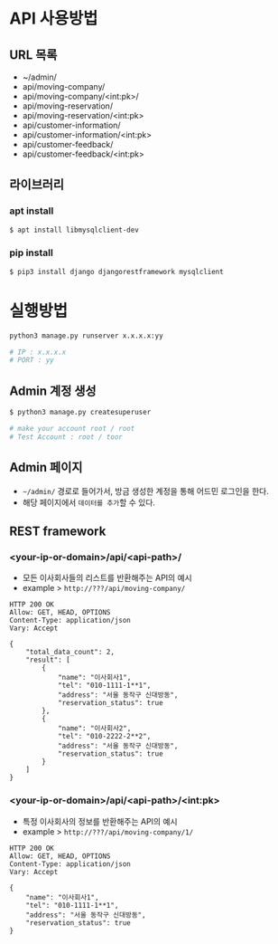 # API 사용방법

## URL 목록
* ~/admin/
* api/moving-company/
* api/moving-company/\<int:pk>/
* api/moving-reservation/
* api/moving-reservation/\<int:pk>
* api/customer-information/
* api/customer-information/\<int:pk>
* api/customer-feedback/
* api/customer-feedback/\<int:pk>

## 라이브러리

### apt install
```bash
$ apt install libmysqlclient-dev
```

### pip install
```bash
$ pip3 install django djangorestframework mysqlclient
```

# 실행방법
```bash
python3 manage.py runserver x.x.x.x:yy

# IP : x.x.x.x 
# PORT : yy
```

## Admin 계정 생성
```bash
$ python3 manage.py createsuperuser

# make your account root / root
# Test Account : root / toor
```

## Admin 페이지
* `~/admin/` 경로로 들어가서, 방금 생성한 계정을 통해 어드민 로그인을 한다.
* 해당 페이지에서 `데이터를 추가`할 수 있다.

## REST framework
### \<your-ip-or-domain>/api/\<api-path>/

* 모든 이사회사들의 리스트를 반환해주는 API의 예시
* example > `http://???/api/moving-company/`


```
HTTP 200 OK
Allow: GET, HEAD, OPTIONS
Content-Type: application/json
Vary: Accept

{
    "total_data_count": 2,
    "result": [
        {
            "name": "이사회사1",
            "tel": "010-1111-1**1",
            "address": "서울 동작구 신대방동",
            "reservation_status": true
        },
        {
            "name": "이사회사2",
            "tel": "010-2222-2**2",
            "address": "서울 동작구 신대방동",
            "reservation_status": true
        }
    ]
}
```

### \<your-ip-or-domain>/api/\<api-path>/\<int:pk>
* 특정 이사회사의 정보를 반환해주는 API의 예시
* example > `http://???/api/moving-company/1/`
```
HTTP 200 OK
Allow: GET, HEAD, OPTIONS
Content-Type: application/json
Vary: Accept

{
    "name": "이사회사1",
    "tel": "010-1111-1**1",
    "address": "서울 동작구 신대방동",
    "reservation_status": true
}
```